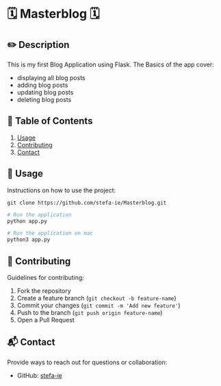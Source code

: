 # 🗓️ Masterblog 🗓️


## ✏️ Description
This is my first Blog Application using Flask. 
The Basics of the app cover:
- displaying all blog posts 
- adding blog posts
- updating blog posts
- deleting blog posts


## 📖 Table of Contents
1. [Usage](#usage)
2. [Contributing](#contributing)
3. [Contact](#contact)


## 💾 Usage
Instructions on how to use the project:
```sh# Clone the repository
git clone https://github.com/stefa-ie/Masterblog.git
```
```sh
# Run the application
python app.py
```
```sh
# Run the application on mac
python3 app.py
```


## 👥 Contributing
Guidelines for contributing:
1. Fork the repository
2. Create a feature branch (`git checkout -b feature-name`)
3. Commit your changes (`git commit -m 'Add new feature'`)
4. Push to the branch (`git push origin feature-name`)
5. Open a Pull Request


## 📬 Contact
Provide ways to reach out for questions or collaboration:
- GitHub: [stefa-ie](https://github.com/stefa-ie)

